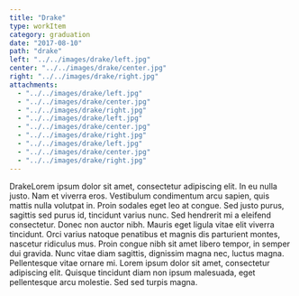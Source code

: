```yaml
---
title: "Drake"
type: workItem
category: graduation
date: "2017-08-10"
path: "drake"
left: "../../images/drake/left.jpg"
center: "../../images/drake/center.jpg"
right: "../../images/drake/right.jpg"
attachments: 
  - "../../images/drake/left.jpg"
  - "../../images/drake/center.jpg"
  - "../../images/drake/right.jpg"
  - "../../images/drake/left.jpg"
  - "../../images/drake/center.jpg"
  - "../../images/drake/right.jpg"
  - "../../images/drake/left.jpg"
  - "../../images/drake/center.jpg"
  - "../../images/drake/right.jpg"
---
```


DrakeLorem ipsum dolor sit amet, consectetur adipiscing elit. In eu nulla justo. Nam et viverra eros. Vestibulum condimentum arcu sapien, quis mattis nulla volutpat in. Proin sodales eget leo at congue. Sed justo purus, sagittis sed purus id, tincidunt varius nunc. Sed hendrerit mi a eleifend consectetur. Donec non auctor nibh. Mauris eget ligula vitae elit viverra tincidunt. Orci varius natoque penatibus et magnis dis parturient montes, nascetur ridiculus mus. Proin congue nibh sit amet libero tempor, in semper dui gravida. Nunc vitae diam sagittis, dignissim magna nec, luctus magna. Pellentesque vitae ornare mi. Lorem ipsum dolor sit amet, consectetur adipiscing elit. Quisque tincidunt diam non ipsum malesuada, eget pellentesque arcu molestie. Sed sed turpis magna.